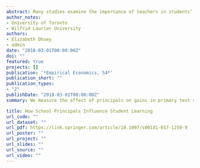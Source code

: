```yaml
---
abstract: Many studies examine the importance of teachers in students’ learning, but few exist on the contribution of principals. We measure the effect of principals on gains in primary test scores in North Carolina and estimate the standard deviation of principals’ value added to be 0.12–0.17. We find that the match between principals and schools accounts for a significant amount of principals’ value added and also find that replacing the current principal has little effect on non-test-score school inputs and outcomes regardless of the new principal’s value added, but that brand new principals have a detrimental effect.
author_notes:
- University of Toronto
- Wilfrid Laurier University
authors:
- Elizabeth Dhuey
- admin
date: "2018-03-01T00:00:00Z"
doi: ""
featured: true
projects: []
publication: '*Empirical Economics, 54*'
publication_short: ""
publication_types:
- "2"
publishDate: "2018-03-01T00:00:00Z"
summary: We measure the effect of principals on gains in primary test scores in North Carolina 

title: How School Principals Influence Student Learning
url_code: ""
url_dataset: ""
url_pdf: https://link.springer.com/article/10.1007/s00181-017-1259-9
url_poster: ""
url_project: ""
url_slides: ""
url_source: ""
url_video: ""
---
```


